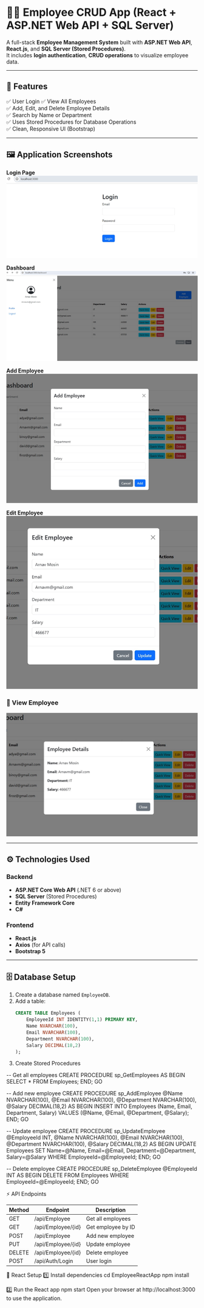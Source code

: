 # 🧑‍💼 Employee CRUD App (React + ASP.NET Web API + SQL Server)

A full-stack **Employee Management System** built with **ASP.NET Web API**, **React.js**, and **SQL Server (Stored Procedures)**.  
It includes **login authentication**, **CRUD operations**  to visualize employee data.

---

## 🚀 Features

✅ User Login
✅ View All Employees  
✅ Add, Edit, and Delete Employee Details  
✅ Search by Name or Department   
✅ Uses Stored Procedures for Database Operations  
✅ Clean, Responsive UI (Bootstrap)

---



## 🖼️ Application Screenshots

**Login Page**  
![Login](EmployeeAPI/EmployeeAPI/screenshots/Login.jpg)  

**Dashboard**  
![Dashboard](EmployeeAPI/EmployeeAPI/screenshots/Dashboard.jpg)  

**Add Employee**  
![Add Employee](EmployeeAPI/EmployeeAPI/screenshots/AddEmployee.jpg)  

**Edit Employee**  
![Edit Employee](EmployeeAPI/EmployeeAPI/screenshots/EditEmployee.jpg)  

### 🔹 View Employee
![View Employee](EmployeeAPI/EmployeeAPI/screenshots/ViewEmployee.jpg)

---

## ⚙️ Technologies Used

### Backend
- **ASP.NET Core Web API** (.NET 6 or above)
- **SQL Server** (Stored Procedures)
- **Entity Framework Core**
- **C#**

### Frontend
- **React.js**
- **Axios** (for API calls)
- **Bootstrap 5**

---

## 🗄️ Database Setup

1. Create a database named `EmployeeDB`.
2. Add a table:
   ```sql
   CREATE TABLE Employees (
       EmployeeId INT IDENTITY(1,1) PRIMARY KEY,
       Name NVARCHAR(100),
       Email NVARCHAR(100),
       Department NVARCHAR(100),
       Salary DECIMAL(18,2)
   );
   
3. Create Stored Procedures
   
-- Get all employees
CREATE PROCEDURE sp_GetEmployees
AS
BEGIN
    SELECT * FROM Employees;
END;
GO

-- Add new employee
CREATE PROCEDURE sp_AddEmployee
    @Name NVARCHAR(100),
    @Email NVARCHAR(100),
    @Department NVARCHAR(100),
    @Salary DECIMAL(18,2)
AS
BEGIN
    INSERT INTO Employees (Name, Email, Department, Salary)
    VALUES (@Name, @Email, @Department, @Salary);
END;
GO

-- Update employee
CREATE PROCEDURE sp_UpdateEmployee
    @EmployeeId INT,
    @Name NVARCHAR(100),
    @Email NVARCHAR(100),
    @Department NVARCHAR(100),
    @Salary DECIMAL(18,2)
AS
BEGIN
    UPDATE Employees
    SET Name=@Name, Email=@Email, Department=@Department, Salary=@Salary
    WHERE EmployeeId=@EmployeeId;
END;
GO

-- Delete employee
CREATE PROCEDURE sp_DeleteEmployee
    @EmployeeId INT
AS
BEGIN
    DELETE FROM Employees
    WHERE EmployeeId=@EmployeeId;
END;
GO


⚡ API Endpoints

| Method | Endpoint           | Description        |
| ------ | ------------------ | ------------------ |
| GET    | /api/Employee      | Get all employees  |
| GET    | /api/Employee/{id} | Get employee by ID |
| POST   | /api/Employee      | Add new employee   |
| PUT    | /api/Employee/{id} | Update employee    |
| DELETE | /api/Employee/{id} | Delete employee    |
| POST   | /api/Auth/Login    | User login         |


🧩 React Setup
1️⃣ Install dependencies
cd EmployeeReactApp
npm install

2️⃣ Run the React app
npm start
Open your browser at http://localhost:3000 to use the application.



